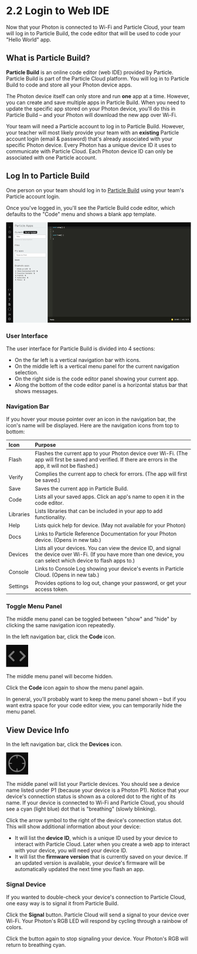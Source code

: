 # 2.2 Login to Web IDE

Now that your Photon is connected to Wi-Fi and Particle Cloud, your team will log in to Particle Build, the code editor that will be used to code your "Hello World" app.

## What is Particle Build?

**Particle Build** is an online code editor \(web IDE\) provided by Particle.  Particle Build is part of the Particle Cloud platform. You will log in to Particle Build to code and store all your Photon device apps.

The Photon device itself can only store and run **one** app at a time. However, you can create and save multiple apps in Particle Build. When you need to update the specific app stored on your Photon device, you'll do this in Particle Build – and your Photon will download the new app over Wi-Fi.

Your team will need a Particle account to log in to Particle Build.  However, your teacher will most likely provide your team with an **existing** Particle account login \(email & password\) that's already associated with your specific Photon device. Every Photon has a unique device ID it uses to communicate with Particle Cloud. Each Photon device ID can only be associated with one Particle account.

## Log In to Particle Build

One person on your team should log in to [Particle Build](https://login.particle.io/build) using your team's Particle account login.

Once you've logged in, you'll see the Particle Build code editor, which defaults to the "Code" menu and shows a blank app template.

![Particle Build User Interface](../../.gitbook/assets/particle-build-ui.png)

### User Interface

The user interface for Particle Build is divided into 4 sections:

* On the far left is a vertical navigation bar with icons.
* On the middle left is a vertical menu panel for the current navigation selection.
* On the right side is the code editor panel showing your current app.
* Along the bottom of the code editor panel is a horizontal status bar that shows messages.

### Navigation Bar

If you hover your mouse pointer over an icon in the navigation bar, the icon's name will be displayed. Here are the navigation icons from top to bottom:

| Icon | Purpose |
| :--- | :--- |
| Flash | Flashes the current app to your Photon device over Wi-Fi. \(The app will first be saved and verified. If there are errors in the app, it will not be flashed.\) |
| Verify | Complies the current app to check for errors. \(The app will first be saved.\) |
| Save | Saves the current app in Particle Build. |
| Code | Lists all your saved apps. Click an app's name to open it in the code editor. |
| Libraries | Lists libraries that can be included in your app to add functionality. |
| Help | Lists quick help for device. \(May not available for your Photon\) |
| Docs | Links to Particle Reference Documentation for your Photon device. \(Opens in new tab.\) |
| Devices | Lists all your devices. You can view the device ID, and signal the device over Wi-Fi. \(If you have more than one device, you can select which device to flash apps to.\) |
| Console | Links to Console Log showing your device's events in Particle Cloud. \(Opens in new tab.\) |
| Settings | Provides options to log out, change your password, or get your access token. |

### Toggle Menu Panel

The middle menu panel can be toggled between "show" and "hide" by clicking the same navigation icon repeatedly.

In the left navigation bar, click the **Code** icon.

![Code Icon](../../.gitbook/assets/pb-code-icon.png)

The middle menu panel will become hidden.

Click the **Code** icon again to show the menu panel again.

In general, you'll probably want to keep the menu panel shown – but if you want extra space for your code editor view, you can temporarily hide the menu panel.

## View Device Info

In the left navigation bar, click the **Devices** icon.

![Devices Icon](../../.gitbook/assets/pb-devices-icon.png)

The middle panel will list your Particle devices. You should see a device name listed under P1 \(because your device is a Photon P1\).  Notice that your device's connection status is shown as a colored dot to the right of its name.  If your device is connected to Wi-Fi and Particle Cloud, you should see a cyan \(light blue\) dot that is "breathing" \(slowly blinking\).

Click the arrow symbol to the right of the device's connection status dot. This will show additional information about your device:

* It will list the **device ID**, which is a unique ID used by your device to interact with Particle Cloud. Later when you create a web app to interact with your device, you will need your device ID.
* It will list the **firmware version** that is currently saved on your device. If an updated version is available, your device's firmware will be automatically updated the next time you flash an app.

### Signal Device

If you wanted to double-check your device's connection to Particle Cloud, one easy way is to signal it from Particle Build.

Click the **Signal** button. Particle Cloud will send a signal to your device over Wi-Fi. Your Photon's RGB LED will respond by cycling through a rainbow of colors.

Click the button again to stop signaling your device. Your Photon's RGB will return to breathing cyan.



